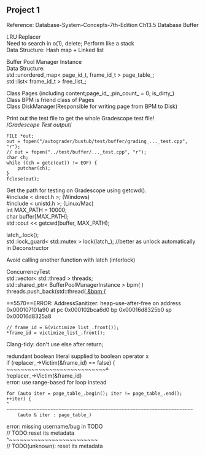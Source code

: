 ## Project 1  
Reference: Database-System-Concepts-7th-Edition Ch13.5 Database Buffer  

LRU Replacer  
Need to search in o(1), delete; Perform like a stack  
Data Structure: Hash map + Linked list  

Buffer Pool Manager Instance  
Data Structure:  
std::unordered_map< page_id_t, frame_id_t > page_table_;  
std::list< frame_id_t > free_list_;  

Class Pages (including content;page_id_ ;pin_count_ = 0; is_dirty_)  
Class BPM is friend class of Pages  
Class DiskManager(Responsible for writing page from BPM to Disk)  

Print out the test file to get the whole Gradescope test file!  
    /*Gradescope Test output*/  
    
    FILE *out;
    out = fopen("/autograder/bustub/test/buffer/grading_..._test.cpp", "r");  
    // out = fopen("../test/buffer/..._test.cpp", "r");  
    char ch;  
    while ((ch = getc(out)) != EOF) {  
        putchar(ch);  
    }  
    fclose(out);  

Get the path for testing on Gradescope using getcwd().      
    #include < direct.h >;   (Windows)  
    #include < unistd.h >;   (Linux/Mac)  
    int MAX_PATH = 10000;  
    char buffer[MAX_PATH];  
    std::cout << getcwd(buffer, MAX_PATH);    

latch_.lock();  
std::lock_guard< std::mutex > lock(latch_); //better as unlock automatically in Deconstructor  

Avoid calling another function with latch (interlock)  

ConcurrencyTest  
std::vector< std::thread > threads;  
std::shared_ptr< BufferPoolManagerInstance > bpm( )  
threads.push_back(std::thread([ &bpm ]( ){  


==5570==ERROR: AddressSanitizer: heap-use-after-free on address 0x000107101a90 at pc 0x000102bca6d0 bp 0x00016d8325b0 sp 0x00016d8325a8  

    // frame_id = &(victimize_list_.front());  
    *frame_id = victimize_list_.front();  

Clang-tidy:  don't use else after return;  

redundant boolean literal supplied to boolean operator x  
    if (replacer_->Victim(&frame_id) == false) {  
        ~~~~~~~~~~~~~~~~~~~~~~~~~~~~~~~~^~~~~  
        !replacer_->Victim(&frame_id)  
 error: use range-based for loop instead  

    for (auto iter = page_table_.begin(); iter != page_table_.end(); ++iter) {  
    ^   ~~~~~~~~~~~~~~~~~~~~~~~~~~~~~~~~~~~~~~~~~~~~~~~~~~~~~~~~~~~~~~~~~~~~  
        (auto & iter : page_table_)  

error: missing username/bug in TODO  
  // TODO:reset its metadata  
  ^~~~~~~~~~~~~~~~~~~~~~~~~~  
  // TODO(unknown): reset its metadata  